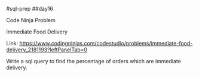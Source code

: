 #sql-prep
##day16

Code Ninja Problem

Immediate Food Delivery

Link:
https://www.codingninjas.com/codestudio/problems/immediate-food-delivery_2181193?leftPanelTab=0

Write a sql query to find the percentage of orders which are immediate delivery.